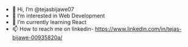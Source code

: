 - 👋 Hi, I’m @tejasbijawe07
- 👀 I’m interested in Web Development
- 🌱 I’m currently learning React
- 📫 How to reach me on linkedin- https://www.linkedin.com/in/tejas-bijawe-00935820a/ 

<!---
tejasbijawe07/tejasbijawe07 is a ✨ special ✨ repository because its `README.md` (this file) appears on your GitHub profile.
You can click the Preview link to take a look at your changes.
--->
